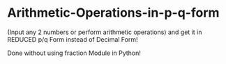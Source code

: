 # Arithmetic-Operations-in-p-q-form
(Input any 2 numbers or perform arithmetic operations) and get it in REDUCED p/q Form instead of Decimal Form!

Done without using fraction Module in Python!
